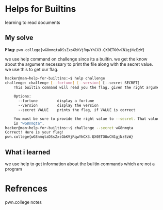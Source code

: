 # Helps for Builtins
learning to read documents

## My solve
**Flag:** `pwn.college{wG8nmqtaDSsZxsGbKVjRqwYhCX3.QX0ETO0wCN1gjNzEzW}`

we use help command on challenge since its a builtin. we get the know about the argument necessary to print the file along with the secret value. we use this to get our flag.

```bash
hacker@man~help-for-builtins:~$ help challenge
challenge: challenge [--fortune] [--version] [--secret SECRET]
    This builtin command will read you the flag, given the right arguments!
    
    Options:
      --fortune         display a fortune
      --version         display the version
      --secret VALUE    prints the flag, if VALUE is correct

    You must be sure to provide the right value to --secret. That value
    is "wG8nmqta".
hacker@man~help-for-builtins:~$ challenge --secret wG8nmqta
Correct! Here is your flag!
pwn.college{wG8nmqtaDSsZxsGbKVjRqwYhCX3.QX0ETO0wCN1gjNzEzW}
```

## What i learned
we use help to get information about the builtin commands which are not a program

# Refrences
pwn.college notes
